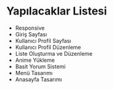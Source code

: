 # Yapılacaklar Listesi

- Responsive
- Giriş Sayfası
- Kullanıcı Profil Sayfası
- Kullanıcı Profil Düzenleme
- Liste Oluşturma ve Düzenleme
- Anime Yükleme
- Basit Yorum Sistemi
- Menü Tasarımı
- Anasayfa Tasarımı